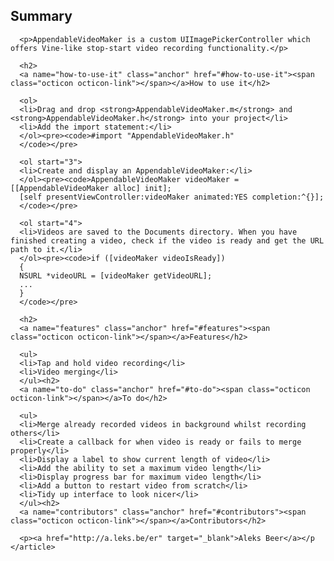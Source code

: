 <!DOCTYPE html>
<html>
<body>              
  <div id="readme" class="blob instapaper_body">
    <article class="markdown-body entry-content" itemprop="mainContentOfPage">
      <h2><a name="summary" class="anchor" href="#summary"><span class="octicon octicon-link"></span></a>Summary</h2>

      <p>AppendableVideoMaker is a custom UIImagePickerController which offers Vine-like stop-start video recording functionality.</p>

      <h2>
      <a name="how-to-use-it" class="anchor" href="#how-to-use-it"><span class="octicon octicon-link"></span></a>How to use it</h2>

      <ol>
      <li>Drag and drop <strong>AppendableVideoMaker.m</strong> and <strong>AppendableVideoMaker.h</strong> into your project</li>
      <li>Add the import statement:</li>
      </ol><pre><code>#import "AppendableVideoMaker.h"
      </code></pre>

      <ol start="3">
      <li>Create and display an AppendableVideoMaker:</li>
      </ol><pre><code>AppendableVideoMaker videoMaker = [[AppendableVideoMaker alloc] init];
      [self presentViewController:videoMaker animated:YES completion:^{}];
      </code></pre>

      <ol start="4">
      <li>Videos are saved to the Documents directory. When you have finished creating a video, check if the video is ready and get the URL path to it.</li>
      </ol><pre><code>if ([videoMaker videoIsReady])
      {
      NSURL *videoURL = [videoMaker getVideoURL];
      ...
      }
      </code></pre>

      <h2>
      <a name="features" class="anchor" href="#features"><span class="octicon octicon-link"></span></a>Features</h2>

      <ul>
      <li>Tap and hold video recording</li>
      <li>Video merging</li>
      </ul><h2>
      <a name="to-do" class="anchor" href="#to-do"><span class="octicon octicon-link"></span></a>To do</h2>

      <ul>
      <li>Merge already recorded videos in background whilst recording others</li>
      <li>Create a callback for when video is ready or fails to merge properly</li>
      <li>Display a label to show current length of video</li>
      <li>Add the ability to set a maximum video length</li>
      <li>Display progress bar for maximum video length</li>
      <li>Add a button to restart video from scratch</li>
      <li>Tidy up interface to look nicer</li>
      </ul><h2>
      <a name="contributors" class="anchor" href="#contributors"><span class="octicon octicon-link"></span></a>Contributors</h2>

      <p><a href="http://a.leks.be/er" target="_blank">Aleks Beer</a></p
    </article>
  </div>
</body>
</html>